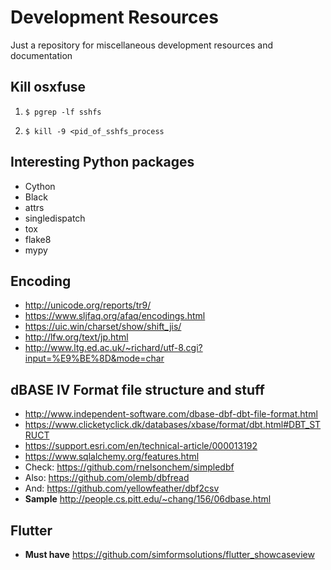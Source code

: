 # Development Resources
Just a repository for miscellaneous development resources and documentation

## Kill osxfuse

1. `$ pgrep -lf sshfs`

1. `$ kill -9 <pid_of_sshfs_process`

## Interesting Python packages

- Cython
- Black
- attrs
- singledispatch
- tox
- flake8
- mypy

## Encoding

- http://unicode.org/reports/tr9/
- https://www.sljfaq.org/afaq/encodings.html
- https://uic.win/charset/show/shift_jis/
- http://lfw.org/text/jp.html
- http://www.ltg.ed.ac.uk/~richard/utf-8.cgi?input=%E9%BE%8D&mode=char

## dBASE IV Format file structure and stuff
- http://www.independent-software.com/dbase-dbf-dbt-file-format.html
- https://www.clicketyclick.dk/databases/xbase/format/dbt.html#DBT_STRUCT
- https://support.esri.com/en/technical-article/000013192
- https://www.sqlalchemy.org/features.html
- Check: https://github.com/rnelsonchem/simpledbf
- Also: https://github.com/olemb/dbfread
- And: https://github.com/yellowfeather/dbf2csv
- **Sample** http://people.cs.pitt.edu/~chang/156/06dbase.html

## Flutter
- **Must have** https://github.com/simformsolutions/flutter_showcaseview


